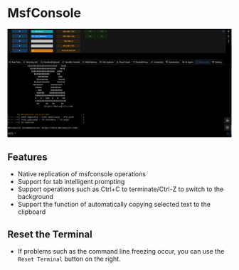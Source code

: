 # MsfConsole

![img.png](webp/msfconsole/img.png)

## Features

+ Native replication of msfconsole operations
+ Support for tab intelligent prompting
+ Support operations such as Ctrl+C to terminate/Ctrl-Z to switch to the background
+ Support the function of automatically copying selected text to the clipboard

## Reset the Terminal

+ If problems such as the command line freezing occur, you can use the `Reset Terminal` button on the right.